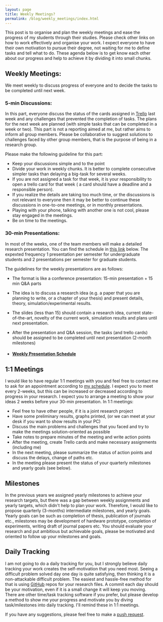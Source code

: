 ```yaml
---
layout: page
title: Weekly Meetings?
permalink: /blog/weekly_meetings/index.html
---
```



This post is to organise and plan the weekly meetings and ease the progress of my students through their studies. Please check other links on how to work effectively and organise your work. I expect everyone to have their own motivation to pursue their degree, not waiting for me to define tasks and tell what to do. These agenda below is to get know each other about our progress and help to achieve it by dividing it into small chunks.



## Weekly Meetings:

We meet weekly to discuss progress of everyone and to decide the tasks to be completed until next week.

### 5-min Discussions:

In this part, everyone discuss the status of the cards assigned in [Trello](https://trello.com/b/WZnwFK3K/ozan-hoca) last week and any challenges that prevented the completion of tasks. The plans for the next week are planned (with simple tasks that can be completed in a week or two). This part is not a reporting aimed at me, but rather aims to inform all group members. Please be collaborative to suggest solutions to challenges faced by other group members, that is the purpose of being in a research group.

Please make the following guideline for this part:

- Keep your discussions simple and to the point
- Divide your work in weekly chunks. It is better to complete consecutive simpler tasks than delaying a big-task for several weeks.
- If you are not assigned a task for that week, it is your responsibility to open a trello card for that week ( a card should have a deadline and a responsible person).
- If you realize the details are taking too much time, or the discussions is not relevant to everyone then it may be better to continue these discussions in one-to-one meetings, or in monthly presentations.
- Playing with your phone, talking with another one is not cool, please stay engaged in the meetings.
- Be on time to the meetings.

### 30-min Presentations:

In most of the weeks, one of the team members will make a detailed research presentation. You can find the schedule in [this link](https://docs.google.com/spreadsheets/d/17PFHmKULEDseG9h5bpBYOUQFCMrPcH8TPUxfvVPaC9g/edit?usp=sharing) below. The expexted frequency 1 presentation per semester for  undergraduate students and 2 presentations per semester for graduate students.

The guidelines for the weekly presentations are as follows:

- The format is like a conference presentation: 15-min presentation + 15 min Q&A parts
- The idea is to discuss a research idea (e.g. a paper that you are planning to write, or a chapter of your thesis) and present details, theory, simulation/experimental results.
- The slides (less than 15) should contain a research idea, current state-of-the-art, novelty of the current work, simulation results and plans until next presentation.
- After the presentation and Q&A session, the tasks (and trello cards) should be assigned to be completed until next presentation (2-month milestones)

- #### [Weekly Presentation Schedule](https://docs.google.com/spreadsheets/d/17PFHmKULEDseG9h5bpBYOUQFCMrPcH8TPUxfvVPaC9g/edit?usp=sharing)


## 1:1 Meetings

I would like to have regular 1:1 meetings with you and feel free to contact me to ask for an appointment according to [my schedule](keysan.me/schedule/). I expect you to meet every 2-weeks, but this can be increased or decreased according to progress in your research. I expect you to arrange a meeting to show your ideas 2 weeks before your 30-min presentation. In 1:1 meetings:

- Feel free to have other people, if it is a joint research project
- Have some preliminary results, graphs printed, (or we can meet at your desk if you want to show results in your PC)
- Discuss the main problems and challenges that you faced and try to make the meetings solution-oriented as possible
- Take notes to prepare minutes of the meeting and write action points
- After the meeting, create Trello cards and make necessary assignments (including me)
- In the next meeting, please summarize the status of action points and discuss the delays, change of paths etc.
- In the meeting please present the status of your quarterly milestones and yearly goals (see below).

## Milestones

In the previous years we assigned yearly milestones to achieve your research targets, but there was a gap between weekly assignments and yearly targets, which didn't help to plan your work. Therefore, I would like to propose quarterly (3-months) intermediate milestones, and yearly goals. Yearly goals can be such as completion of thesis, publication of journals etc., milestones may be development of hardware prototype, completion of experiments, writing draft of journal papers etc. You should evaluate your research and put ambitious but achievable goals, please be motivated and oriented to follow up your milestones and goals.

## Daily Tracking

I am not going to do a daily tracking for you, but I strongly believe daily tracking your work creates the self-motivation that you need most. Seeing a difficult problem solved day one day is quite satisfying, then thinking it is a non-attackable difficult problem. The easiest and hassle-free method for that is using [GitHub](https://github.com/) repos for your research files. A commit each day should be your motivation, even if it is a small change it will keep you moving. There are other time/task tracking software if you prefer, but please develop a method to show me your progress and motivate you by diving task/milestones into daily tracking. I'll remind these in 1:1 meetings.

If you have any suggestions, please feel free to make a [push request](https://github.com/ozank/ozank.github.io/tree/master/blog).

